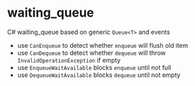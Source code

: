 # waiting_queue

C# waiting_queue based on generic `Queue<T>` and events

- use `CanEnqueue` to detect whether `enqueue` will flush old item
- use `CanDequeue` to detect whether `dequeue` will throw `InvalidOperationException` if empty
- use `EnqueueWaitAvailable` blocks `enqueue` until not full
- use `DequeueWaitAvailable` blocks `dequeue` until not empty
